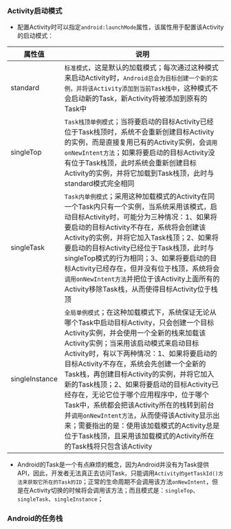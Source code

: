 ### Activity启动模式

+ 配置Activity时可以指定`android:launchMode`属性，该属性用于配置该Activity的启动模式：

|属性值|说明|
|------|------|
|standard|`标准模式`，这是默认的加载模式；每次通过这种模式来启动Activity时，`Android总会为目标创建一个新的实例，并将该Activity添加到当前Task栈中`，这种模式不会启动新的Task，新Activity将被添加到原有的Task中|
|singleTop|`Task栈顶单例模式`；当将要启动的目标Activity已经位于Task栈顶时，系统不会重新创建目标Activity的实例，而是直接复用已有的Activity实例，会`调用onNewIntent方法`；如果将要启动的目标Activity没有位于Task栈顶，此时系统会重新创建目标Activity的实例，并将它加载到Task栈顶，此时与standard模式完全相同|
|singleTask|`Task内单例模式`；采用这种加载模式的Activity在同一个Task内只有一个实例，当系统采用该模式，启动目标Activity时，可能分为三种情况：1、如果将要启动的目标Activity不存在，系统将会创建该Activity的实例，并将它加入Task栈顶；2、如果将要启动的目标Activity已经位于Task栈顶，此时与singleTop模式的行为相同；3、如果将要启动的目标Activity已经存在，但并没有位于栈顶，系统将会`调用onNewIntent方法`并把位于该Activity上面所有的Activity移除Task栈，从而使得目标Activity位于栈顶|
|singleInstance|`全局单例模式`；在这种加载模式下，系统保证无论从哪个Task中启动目标Activity，只会创建一个目标Activity实例，并会使用一个全新的栈来加载该Activity实例；当采用该启动模式来启动目标Activity时，有以下两种情况：1、如果将要启动的目标Activity不存在，系统会先创建一个全新的Task栈，再创建目标Activity的实例，并将它加入新的Task栈顶；2、如果将要启动的目标Activity已经存在，无论它位于哪个应用程序中，位于哪个Task中，系统都会把该Activity所在的栈转到前台并`调用onNewIntent方法`，从而使得该Activity显示出来；需要指出的是：使用该加载模式的Activity总是位于Task栈顶，且采用该加载模式的Activity所在的Task栈将只包含该Activity|

+ Android的Task是一个有点麻烦的概念，因为Android并没有为Task提供API，因此，开发者无法真正去访问Task，只能调用`Activity的getTaskId()方法来获取它所在的Task的ID`；正常的生命周期不会调用该方法`onNewIntent`，但是在Activity切换的时候将会调用该方法；而且模式是：`singleTop`、`singleTask`、`singleInstance`；

### Android的任务栈
